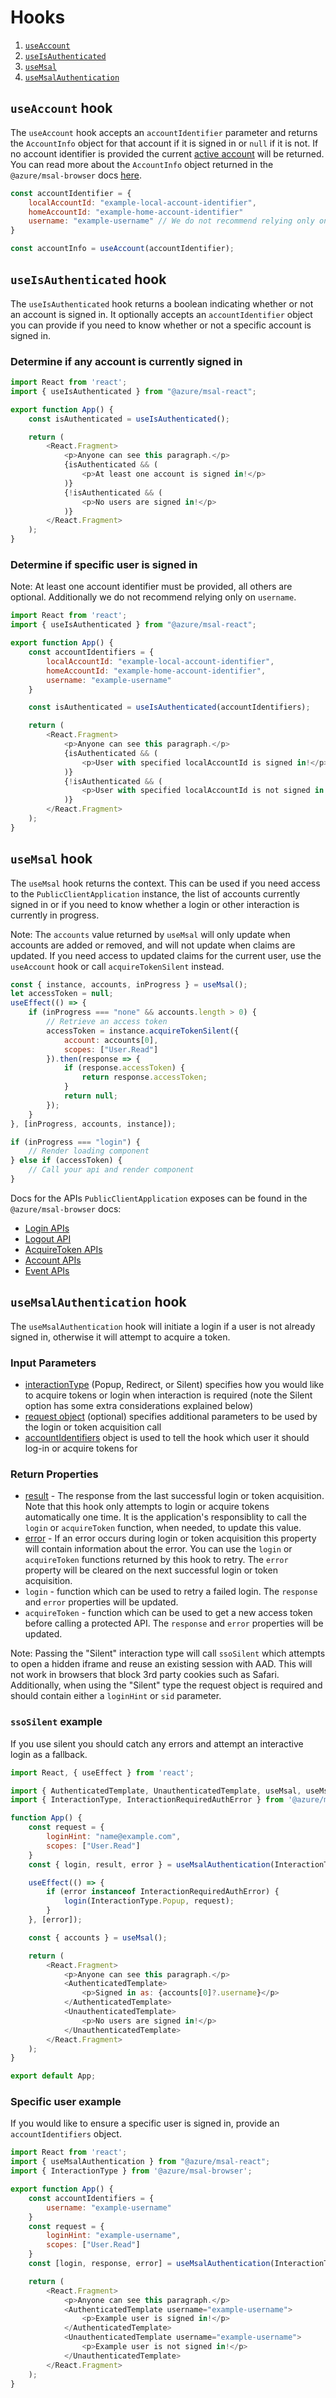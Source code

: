 # Hooks

1. [`useAccount`](#useaccount-hook)
1. [`useIsAuthenticated`](#useisauthenticated-hook)
1. [`useMsal`](#usemsal-hook)
1. [`useMsalAuthentication`](#usemsalauthentication-hook)

## `useAccount` hook

The `useAccount` hook accepts an `accountIdentifier` parameter and returns the `AccountInfo` object for that account if it is signed in or `null` if it is not. If no account identifier is provided the current [active account](https://github.com/AzureAD/microsoft-authentication-library-for-js/blob/dev/lib/msal-browser/docs/accounts.md#active-account-apis) will be returned.
You can read more about the `AccountInfo` object returned in the `@azure/msal-browser` docs [here](https://github.com/AzureAD/microsoft-authentication-library-for-js/blob/dev/lib/msal-browser/docs/login-user.md#account-apis).

```javascript
const accountIdentifier = {
    localAccountId: "example-local-account-identifier",
    homeAccountId: "example-home-account-identifier"
    username: "example-username" // We do not recommend relying only on username
}

const accountInfo = useAccount(accountIdentifier);
```

## `useIsAuthenticated` hook

The `useIsAuthenticated` hook returns a boolean indicating whether or not an account is signed in. It optionally accepts an `accountIdentifier` object you can provide if you need to know whether or not a specific account is signed in.

### Determine if any account is currently signed in

```javascript
import React from 'react';
import { useIsAuthenticated } from "@azure/msal-react";

export function App() {
    const isAuthenticated = useIsAuthenticated();

    return (
        <React.Fragment>
            <p>Anyone can see this paragraph.</p>
            {isAuthenticated && (
                <p>At least one account is signed in!</p>
            )}
            {!isAuthenticated && (
                <p>No users are signed in!</p>
            )}
        </React.Fragment>
    );
}
```

### Determine if specific user is signed in

Note: At least one account identifier must be provided, all others are optional. Additionally we do not recommend relying only on `username`.

```javascript
import React from 'react';
import { useIsAuthenticated } from "@azure/msal-react";

export function App() {
    const accountIdentifiers = {
        localAccountId: "example-local-account-identifier",
        homeAccountId: "example-home-account-identifier",
        username: "example-username"
    }

    const isAuthenticated = useIsAuthenticated(accountIdentifiers);

    return (
        <React.Fragment>
            <p>Anyone can see this paragraph.</p>
            {isAuthenticated && (
                <p>User with specified localAccountId is signed in!</p>
            )}
            {!isAuthenticated && (
                <p>User with specified localAccountId is not signed in!</p>
            )}
        </React.Fragment>
    );
}
```

## `useMsal` hook

The `useMsal` hook returns the context. This can be used if you need access to the `PublicClientApplication` instance, the list of accounts currently signed in or if you need to know whether a login or other interaction is currently in progress.

Note: The `accounts` value returned by `useMsal` will only update when accounts are added or removed, and will not update when claims are updated. If you need access to updated claims for the current user, use the `useAccount` hook or call `acquireTokenSilent` instead.

```javascript
const { instance, accounts, inProgress } = useMsal();
let accessToken = null;
useEffect(() => {
    if (inProgress === "none" && accounts.length > 0) {
        // Retrieve an access token
        accessToken = instance.acquireTokenSilent({
            account: accounts[0],
            scopes: ["User.Read"]
        }).then(response => {
            if (response.accessToken) {
                return response.accessToken;
            }
            return null;
        });
    }
}, [inProgress, accounts, instance]);

if (inProgress === "login") {
    // Render loading component
} else if (accessToken) {
    // Call your api and render component
}
```

Docs for the APIs `PublicClientApplication` exposes can be found in the `@azure/msal-browser` docs:

- [Login APIs](https://github.com/AzureAD/microsoft-authentication-library-for-js/blob/dev/lib/msal-browser/docs/login-user.md)
- [Logout API](https://github.com/AzureAD/microsoft-authentication-library-for-js/blob/dev/lib/msal-browser/docs/logout.md)
- [AcquireToken APIs](https://github.com/AzureAD/microsoft-authentication-library-for-js/blob/dev/lib/msal-browser/docs/acquire-token.md)
- [Account APIs](https://github.com/AzureAD/microsoft-authentication-library-for-js/blob/dev/lib/msal-browser/docs/accounts.md)
- [Event APIs](https://github.com/AzureAD/microsoft-authentication-library-for-js/blob/dev/lib/msal-browser/docs/events.md)

## `useMsalAuthentication` hook

The `useMsalAuthentication` hook will initiate a login if a user is not already signed in, otherwise it will attempt to acquire a token.

### Input Parameters

- [interactionType](https://azuread.github.io/microsoft-authentication-library-for-js/ref/enums/_azure_msal_browser.interactiontype.html) (Popup, Redirect, or Silent) specifies how you would like to acquire tokens or login when interaction is required (note the Silent option has some extra considerations explained below)
- [request object](https://github.com/AzureAD/microsoft-authentication-library-for-js/blob/msal-react-feature-branch/lib/msal-browser/docs/request-response-object.md#request) (optional) specifies additional parameters to be used by the login or token acquisition call
- [accountIdentifiers](https://azuread.github.io/microsoft-authentication-library-for-js/ref/modules/_azure_msal_react.html#accountidentifiers) object is used to tell the hook which user it should log-in or acquire tokens for

### Return Properties

- [result](https://azuread.github.io/microsoft-authentication-library-for-js/ref/modules/_azure_msal_common.html#authenticationresult) - The response from the last successful login or token acquisition. Note that this hook only attempts to login or acquire tokens automatically one time. It is the application's responsiblity to call the `login` or `acquireToken` function, when needed, to update this value.
- [error](https://azuread.github.io/microsoft-authentication-library-for-js/ref/classes/_azure_msal_common.autherror.html) - If an error occurs during login or token acquisition this property will contain information about the error. You can use the `login` or `acquireToken` functions returned by this hook to retry. The `error` property will be cleared on the next successful login or token acquisition.
- `login` - function which can be used to retry a failed login. The `response` and `error` properties will be updated.
- `acquireToken` - function which can be used to get a new access token before calling a protected API. The `response` and `error` properties will be updated.

Note: Passing the "Silent" interaction type will call `ssoSilent` which attempts to open a hidden iframe and reuse an existing session with AAD. This will not work in browsers that block 3rd party cookies such as Safari. Additionally, when using the "Silent" type the request object is required and should contain either a `loginHint` or `sid` parameter.

### `ssoSilent` example

If you use silent you should catch any errors and attempt an interactive login as a fallback.

```javascript
import React, { useEffect } from 'react';

import { AuthenticatedTemplate, UnauthenticatedTemplate, useMsal, useMsalAuthentication } from "@azure/msal-react";
import { InteractionType, InteractionRequiredAuthError } from '@azure/msal-browser';

function App() {
    const request = {
        loginHint: "name@example.com",
        scopes: ["User.Read"]
    }
    const { login, result, error } = useMsalAuthentication(InteractionType.Silent, request);

    useEffect(() => {
        if (error instanceof InteractionRequiredAuthError) {
            login(InteractionType.Popup, request);
        }
    }, [error]);

    const { accounts } = useMsal();

    return (
        <React.Fragment>
            <p>Anyone can see this paragraph.</p>
            <AuthenticatedTemplate>
                <p>Signed in as: {accounts[0]?.username}</p>
            </AuthenticatedTemplate>
            <UnauthenticatedTemplate>
                <p>No users are signed in!</p>
            </UnauthenticatedTemplate>
        </React.Fragment>
    );
}

export default App;
```

### Specific user example

If you would like to ensure a specific user is signed in, provide an `accountIdentifiers` object.

```javascript
import React from 'react';
import { useMsalAuthentication } from "@azure/msal-react";
import { InteractionType } from '@azure/msal-browser';

export function App() {
    const accountIdentifiers = {
        username: "example-username"
    }
    const request = {
        loginHint: "example-username",
        scopes: ["User.Read"]
    }
    const [login, response, error] = useMsalAuthentication(InteractionType.Popup, request, accountIdentifiers);

    return (
        <React.Fragment>
            <p>Anyone can see this paragraph.</p>
            <AuthenticatedTemplate username="example-username">
                <p>Example user is signed in!</p>
            </AuthenticatedTemplate>
            <UnauthenticatedTemplate username="example-username">
                <p>Example user is not signed in!</p>
            </UnauthenticatedTemplate>
        </React.Fragment>
    );
}
```
